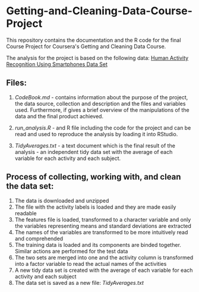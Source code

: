 # Getting-and-Cleaning-Data-Course-Project

This repository contains the documentation and the R code for the final 
Course Project for Coursera's Getting and Cleaning Data Course.

The analysis for the project is based on the following data: [Human Activity Recognition Using Smartphones Data Set](http://archive.ics.uci.edu/ml/datasets/Smartphone-Based+Recognition+of+Human+Activities+and+Postural+Transitions)

## **Files:**

1. *CodeBook.md*  - contains information about the purpose of the project, 
the data source, collection and description and the files and variables used.
Furthermore, if gives a brief overview of the manipulations of the data
and the final product achieved.

2. *run_analysis.R* - and R file including the code for the project and 
can be read and used to reproduce the analysis by loading it into RStudio.

3. *TidyAverages.txt* - a text document which is the final result of the 
analysis - an independent tidy data set with the average of each variable 
for each activity and each subject.

## **Process of collecting, working with, and clean the data set:**

1. The data is downloaded and unzipped
2. The file with the activity labels is loaded and they are made easily readable
3. The features file is loaded, transformed to a character variable and only the variables representing means and standard deviations are extracted
4. The names of the variables are transformed to be more intuitively read and comprehended 
5. The training data is loaded and its components are binded together. Similar actions are performed for the test data
6. The two sets are merged into one and the activity column is transformed into a factor variable to read the actual names of the activities
7. A new tidy data set is created with the average of each variable for each activity and each subject
8. The data set is saved as a new file: *TidyAverages.txt*


